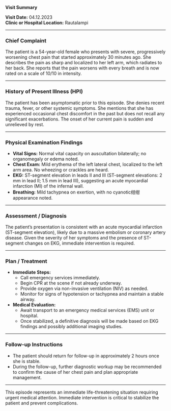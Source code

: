 

**Visit Summary**

**Visit Date:** 04.12.2023  
**Clinic or Hospital Location:** Rautalampi  

---

### **Chief Complaint**
The patient is a 54-year-old female who presents with severe, progressively worsening chest pain that started approximately 30 minutes ago. She describes the pain as sharp and localized to her left arm, which radiates to her back. She reports that the pain worsens with every breath and is now rated on a scale of 10/10 in intensity.

---

### **History of Present Illness (HPI)**
The patient has been asymptomatic prior to this episode. She denies recent trauma, fever, or other systemic symptoms. She mentions that she has experienced occasional chest discomfort in the past but does not recall any significant exacerbations. The onset of her current pain is sudden and unrelieved by rest.

---

### **Physical Examination Findings**
- **Vital Signs:** Normal vital capacity on auscultation bilaterally; no organomegaly or edema noted.
- **Chest Exam:** Mild erythema of the left lateral chest, localized to the left arm area. No wheezing or crackles are heard.
- **EKG:** ST-segment elevation in leads II and III (ST-segment elevations: 2 mm in lead II; 1.5 mm in lead III), suggesting an acute myocardial infarction (MI) of the infernal wall.
- **Breathing:** Mild tachypnea on exertion, with no cyanotic绀绀 appearance noted.

---

### **Assessment / Diagnosis**
The patient’s presentation is consistent with an acute myocardial infarction (ST-segment elevation), likely due to a massive embolism or coronary artery disease. Given the severity of her symptoms and the presence of ST-segment changes on EKG, immediate intervention is required.

---

### **Plan / Treatment**
- **Immediate Steps:** 
  - Call emergency services immediately.
  - Begin CPR at the scene if not already underway.
  - Provide oxygen via non-invasive ventilation (NIV) as needed.
  - Monitor for signs of hypotension or tachypnea and maintain a stable airway.
- **Medical Evaluation:**
  - Await transport to an emergency medical services (EMS) unit or hospital.
  - Once stabilized, a definitive diagnosis will be made based on EKG findings and possibly additional imaging studies.

---

### **Follow-up Instructions**
- The patient should return for follow-up in approximately 2 hours once she is stable.
- During the follow-up, further diagnostic workup may be recommended to confirm the cause of her chest pain and plan appropriate management.

---

This episode represents an immediate life-threatening situation requiring urgent medical attention. Immediate intervention is critical to stabilize the patient and prevent complications.